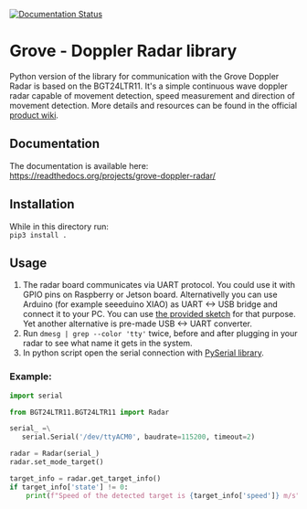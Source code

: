 [![Documentation Status](https://readthedocs.org/projects/grove-doppler-radar/badge/?version=latest)](https://grove-doppler-radar.readthedocs.io/en/latest/?badge=latest)

# Grove - Doppler Radar library
Python version of the library for communication with the Grove Doppler Radar is based on the BGT24LTR11. It's a simple continuous wave doppler radar capable of movement detection, speed measurement and direction of movement detection. More details and resources can be found in the official [product wiki](https://wiki.seeedstudio.com/Grove-Doppler-Radar/).

## Documentation
The documentation is available here: https://readthedocs.org/projects/grove-doppler-radar/

## Installation
While in this directory run:  
```pip3 install .```

## Usage
1. The radar board communicates via UART protocol. You could use it with GPIO pins on Raspberry or Jetson board. Alternativelly you can use Arduino (for example seeeduino XIAO) as UART <-> USB bridge and connect it to your PC. You can use [the provided sketch](scripts/uart_bridge.ino) for that purpose. Yet another alternative is pre-made USB <-> UART converter.
2. Run <code>dmesg | grep --color 'tty'</code> twice, before and after plugging in your radar to see what name it gets in the system.
3. In python script open the serial connection with [PySerial library](https://pythonhosted.org/pyserial).
   
### Example:
```python
import serial

from BGT24LTR11.BGT24LTR11 import Radar

serial_ =\
   serial.Serial('/dev/ttyACM0', baudrate=115200, timeout=2)

radar = Radar(serial_)
radar.set_mode_target()

target_info = radar.get_target_info()
if target_info['state'] != 0:
    print(f"Speed of the detected target is {target_info['speed']} m/s")
```